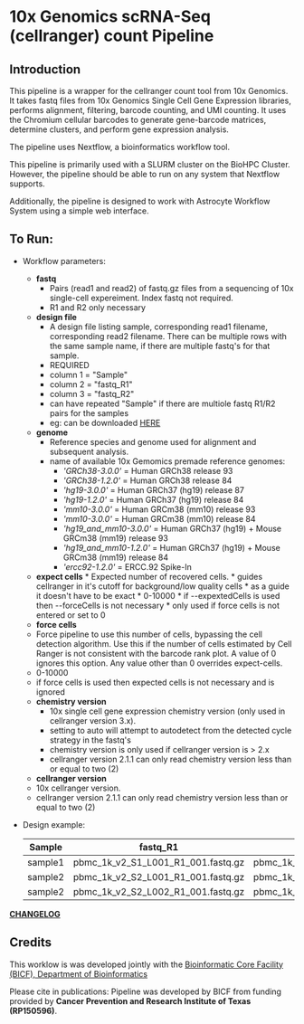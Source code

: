 10x Genomics scRNA-Seq (cellranger) count Pipeline
==================================================

Introduction
------------

This pipeline is a wrapper for the cellranger count tool from 10x Genomics. It takes fastq files from 10x Genomics Single Cell Gene Expression libraries, performs alignment, filtering, barcode counting, and UMI counting. It uses the Chromium cellular barcodes to generate gene-barcode matrices, determine clusters, and perform gene expression analysis.

The pipeline uses Nextflow, a bioinformatics workflow tool.

This pipeline is primarily used with a SLURM cluster on the BioHPC Cluster. However, the pipeline should be able to run on any system that Nextflow supports.

Additionally, the pipeline is designed to work with Astrocyte Workflow System using a simple web interface.

To Run:
-------

* Workflow parameters:
  * **fastq**
    * Pairs (read1 and read2) of fastq.gz files from a sequencing of 10x single-cell expereiment. Index fastq not required.
    * R1 and R2 only necessary
  * **design file**
    * A design file listing sample, corresponding read1 filename, corresponding read2 filename. There can be multiple rows with the same sample name, if there are multiple fastq's for that sample.
    * REQUIRED
    * column 1 = "Sample"
    * column 2 = "fastq_R1"
    * column 3 = "fastq_R2"
    * can have repeated "Sample" if there are multiole fastq R1/R2 pairs for the samples
    * eg: can be downloaded [HERE](https://git.biohpc.swmed.edu/BICF/Astrocyte/cellranger_count/blob/master/docs/design.csv)
  * **genome**
    * Reference species and genome used for alignment and subsequent analysis.
    * name of available 10x Gemomics premade reference genomes:
        * *'GRCh38-3.0.0'* = Human GRCh38 release 93
        * *'GRCh38-1.2.0'* = Human GRCh38 release 84
        * *'hg19-3.0.0'* = Human GRCh37 (hg19) release 87
        * *'hg19-1.2.0'* = Human GRCh37 (hg19) release 84
        * *'mm10-3.0.0'* = Human GRCm38 (mm10) release 93
        * *'mm10-3.0.0'* = Human GRCm38 (mm10) release 84
        * *'hg19_and_mm10-3.0.0'* = Human GRCh37 (hg19) + Mouse GRCm38 (mm19) release 93
        * *'hg19_and_mm10-1.2.0'* = Human GRCh37 (hg19) + Mouse GRCm38 (mm19) release 84
        * *'ercc92-1.2.0'* = ERCC.92 Spike-In
  * **expect cells**
        * Expected number of recovered cells.
        * guides cellranger in it's cutoff for background/low quality cells
        * as a guide it doesn't have to be exact
        * 0-10000
        * if --expextedCells is used then --forceCells is not necessary
        * only used if force cells is not entered or set to 0
   * **force cells**
    * Force pipeline to use this number of cells, bypassing the cell detection algorithm. Use this if the number of cells estimated by Cell Ranger is not consistent with the barcode rank plot. A value of 0 ignores this option. Any value other than 0 overrides expect-cells.
    * 0-10000
    * if force cells is used then expected cells is not necessary and is ignored
  * **chemistry version**
    * 10x single cell gene expression chemistry version (only used in cellranger version 3.x).
    * setting to auto will attempt to autodetect from the detected cycle strategy in the fastq's
    * chemistry version is only used if cellranger version is > 2.x
    * cellranger version 2.1.1 can only read chemistry version less than or equal to two (2)
   * **cellranger version**
    * 10x cellranger version.
    * cellranger version 2.1.1 can only read chemistry version less than or equal to two (2)


* Design example:

    | Sample  | fastq_R1                           | fastq_R2                           |
    |---------|------------------------------------|------------------------------------|
    | sample1 | pbmc_1k_v2_S1_L001_R1_001.fastq.gz | pbmc_1k_v2_S1_L001_R2_001.fastq.gz |
    | sample2 | pbmc_1k_v2_S2_L001_R1_001.fastq.gz | pbmc_1k_v2_S2_L001_R2_001.fastq.gz |
    | sample2 | pbmc_1k_v2_S2_L002_R1_001.fastq.gz | pbmc_1k_v2_S2_L002_R2_001.fastq.gz |
    


[**CHANGELOG**](https://git.biohpc.swmed.edu/BICF/Astrocyte/cellranger_count/blob/master/CHANGELOG.md)

Credits
-------
This worklow is was developed jointly with the [Bioinformatic Core Facility (BICF), Department of Bioinformatics](http://www.utsouthwestern.edu/labs/bioinformatics/)


Please cite in publications: Pipeline was developed by BICF from funding provided by **Cancer Prevention and Research Institute of Texas (RP150596)**.
